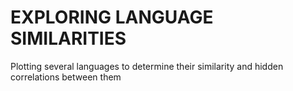 # EXPLORING LANGUAGE SIMILARITIES

Plotting several languages to determine their similarity and hidden correlations between them

